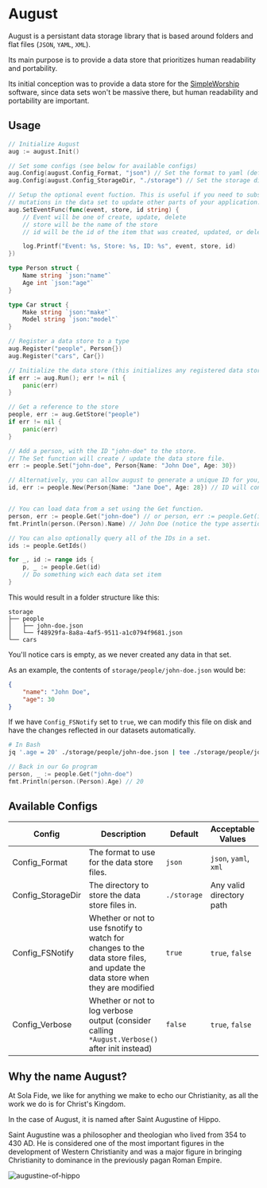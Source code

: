 # August

August is a persistant data storage library that is based around folders and flat files (`JSON`, `YAML`, `XML`).

Its main purpose is to provide a data store that prioritizes human readability and portability.

Its initial conception was to provide a data store for the [SimpleWorship](https://github.com/solafide-dev/simpleworship) software, since data sets won't be massive there, but human readability and portability are important.

## Usage

```go
// Initialize August
aug := august.Init()

// Set some configs (see below for available configs)
aug.Config(august.Config_Format, "json") // Set the format to yaml (default json)
aug.Config(august.Config_StorageDir, "./storage") // Set the storage directory (default ./storage)

// Setup the optional event fuction. This is useful if you need to subscribe to
// mutations in the data set to update other parts of your application.
aug.SetEventFunc(func(event, store, id string) {
    // Event will be one of create, update, delete
    // store will be the name of the store
    // id will be the id of the item that was created, updated, or deleted

    log.Printf("Event: %s, Store: %s, ID: %s", event, store, id)
})

type Person struct {
    Name string `json:"name"`
    Age int `json:"age"`
}

type Car struct {
    Make string `json:"make"`
    Model string `json:"model"`
}

// Register a data store to a type
aug.Register("people", Person{})
aug.Register("cars", Car{})

// Initialize the data store (this initializes any registered data stores, and loads any existing data)
if err := aug.Run(); err != nil {
    panic(err)
}

// Get a reference to the store
people, err := aug.GetStore("people")
if err != nil {
    panic(err)
}

// Add a person, with the ID "john-doe" to the store.
// The Set function will create / update the data store file.
err := people.Set("john-doe", Person{Name: "John Doe", Age: 30})

// Alternatively, you can allow august to generate a unique ID for you, if you don't want to manage them yourself.
id, err := people.New(Person{Name: "Jane Doe", Age: 28}) // ID will contain the new unique ID that was created.


// You can load data from a set using the Get function.
person, err := people.Get("john-doe") // or person, err := people.Get(id) to get Jane Doe we just created
fmt.Println(person.(Person).Name) // John Doe (notice the type assertion -- this is because the Get function returns an interface{})

// You can also optionally query all of the IDs in a set.
ids := people.GetIds()

for _, id := range ids {
    p, _ := people.Get(id)
    // Do something wich each data set item
}
```

This would result in a folder structure like this:

```
storage
├── people
│   ├── john-doe.json
│   └── f48929fa-8a8a-4af5-9511-a1c0794f9681.json
└── cars
```

You'll notice cars is empty, as we never created any data in that set.

As an example, the contents of `storage/people/john-doe.json` would be:
```json
{
    "name": "John Doe",
    "age": 30
}
```
If we have `Config_FSNotify` set to `true`, we can modify this file on disk and have the changes reflected in our datasets automatically.

```bash
# In Bash
jq '.age = 20' ./storage/people/john-doe.json | tee ./storage/people/john-doe.json
```

```go
// Back in our Go program
person, _ := people.Get("john-doe")
fmt.Println(person.(Person).Age) // 20
```


## Available Configs

| Config | Description | Default | Acceptable Values |
| --- | --- | --- | --- |
| Config_Format | The format to use for the data store files. | `json` | `json`, `yaml`, `xml` |
| Config_StorageDir | The directory to store the data store files in. | `./storage` | Any valid directory path |
| Config_FSNotify | Whether or not to use fsnotify to watch for changes to the data store files, and update the data store when they are modified | `true` | `true`, `false` |
| Config_Verbose | Whether or not to log verbose output (consider calling `*August.Verbose()` after init instead) | `false` | `true`, `false` |

## Why the name August?

At Sola Fide, we like for anything we make to echo our Christianity, as all the work we do is for Christ's Kingdom.

In the case of August, it is named after Saint Augustine of Hippo.

Saint Augustine was a philosopher and theologian who lived from 354 to 430 AD. He is considered one of the most important figures in the development of Western Christianity and was a major figure in bringing Christianity to dominance in the previously pagan Roman Empire.

![augustine-of-hippo](https://github.com/solafide-dev/august/assets/262524/f381eb80-7ec1-48b7-ad37-cdf1754a080d)
